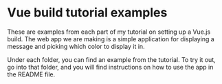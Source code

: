 # Vue build tutorial examples

These are examples from each part of my tutorial on setting up a Vue.js build.
The web app we are making is a simple application for displaying a message and
picking which color to display it in.

Under each folder, you can find an example from the tutorial. To try it out, go
into that folder, and you will find instructions on how to use the app in the
README file.